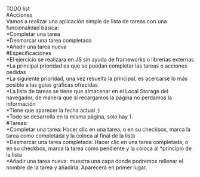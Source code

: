 TODO list  
#Acciones  
Vamos a realizar una aplicación simple de lista de tareas con una funcionalidad básica:  
*Completar una tarea  
*Desmarcar una tarea completada  
*Añadir una tarea nueva  
#Especificaciones  
*El ejercicio se realizara en JS sin ayuda de frameworks o librerías externas  
*La principal prioridad es que se puedan completar las tareas o acciones pedidas  
*La siguiente prioridad, una vez resuelta la principal, es acercarse lo más posible a las guías gráficas ofrecidas  
*La lista de tareas se tiene que almacenar en el Local Storage del navegador, de manera que si recargamos la página no perdamos la información  
*Tiene que aparecer la fecha actual ;)  
*Todo se desarrolla en la misma página, solo hay 1.  
#Tareas:  
*Completar una tarea: Hacer clic en una tarea, o en su checkbox, marca la tarea como completada y la coloca al final de la lista  
*Desmarcar una tarea completada: Hacer clic en una tarea completada, o en su checkbox, marca la tarea como pendiente y la coloca al *principio de la lista  
*Añadir una tarea nueva: muestra una capa donde podremos rellenar el nombre de la tarea y añadirla. Aparecerá en primer lugar.  

